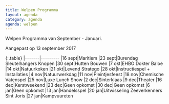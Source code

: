 ```yaml
---
title: Welpen Programma
layout: agenda
category: agenda
agenda: welpen
---
```


Welpen Programma van September - Januari.

Aangepast op 13 september 2017

{:.table}
|-------|---------
|16 sept|Maritiem
|23 sept|Burendag Sleutelhangers Knopen
|30 sept|Hutten Bouwen
|7 okt|EHBO Dokter Baloe
|14 okt|Natuurkoken
|21 okt|Levend Stratego 
|28 okt|Instructiespel + Installaties
|4 nov|Natuurwerkdag
|11 nov|Pleintjesfeest
|18 nov|Chemische Vatenspel
|25 nov|Luxe Lunch Show
|2 dec|Sinterklaas
|9 dec|Theater
|16 dec|Kerstweekend
|23 dec|Geen opkomst
|30 dec|Geen opkomst
|6 jan|Geen opkomst
|13 jan|Handelsspel
|20 jan|Uitwisseling Zeeverkenners Sint Joris
|27 jan|Kampvuureten
